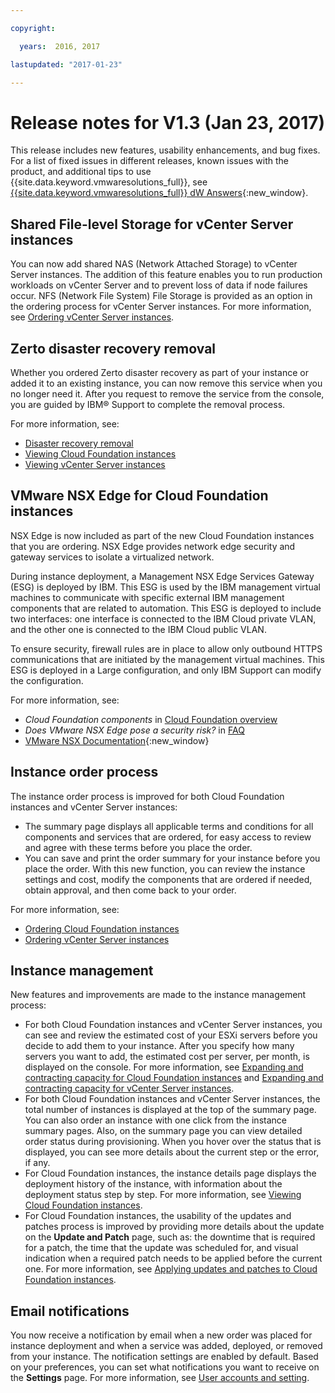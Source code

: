 ```yaml
---

copyright:

  years:  2016, 2017

lastupdated: "2017-01-23"

---
```


# Release notes for V1.3 (Jan 23, 2017)

This release includes new features, usability enhancements, and bug fixes. For a list of fixed issues in different releases, known issues with the product, and additional tips to use {{site.data.keyword.vmwaresolutions_full}}, see [{{site.data.keyword.vmwaresolutions_full}} dW Answers](https://developer.ibm.com/answers/topics/cloudvmw/){:new_window}.

## Shared File-level Storage for vCenter Server instances

You can now add shared NAS (Network Attached Storage) to vCenter Server instances. The addition of this feature enables you to run production workloads on vCenter Server and to prevent loss of data if node failures occur. NFS (Network File System) File Storage is provided as an option in the ordering process for vCenter Server instances. For more information, see [Ordering vCenter Server instances](../vcenter/vc_orderinginstance.html).

## Zerto disaster recovery removal

Whether you ordered Zerto disaster recovery as part of your instance or added it to an existing instance, you can now remove this service when you no longer need it. After you request to remove the service from the console, you are guided by IBM® Support to complete the removal process.

For more information, see:

* [Disaster recovery removal](removingzertodr.html)
* [Viewing Cloud Foundation instances](../sddc/sd_viewinginstances.html)
* [Viewing vCenter Server instances](../vcenter/vc_viewinginstances.html)

## VMware NSX Edge for Cloud Foundation instances

NSX Edge is now included as part of the new Cloud Foundation instances that you are ordering. NSX Edge provides network edge security and gateway services to isolate a virtualized network.

During instance deployment, a Management NSX Edge Services Gateway (ESG) is deployed by IBM. This ESG is used by the IBM management virtual machines to communicate with specific external IBM management components that are related to automation. This ESG is deployed to include two interfaces: one interface is connected to the IBM Cloud private VLAN, and the other one is connected to the IBM Cloud public VLAN. 

To ensure security, firewall rules are in place to allow only outbound HTTPS communications that are initiated by the management virtual
machines. This ESG is deployed in a Large configuration, and only IBM Support can modify the configuration. 

For more information, see:

* _Cloud Foundation components_ in [Cloud Foundation overview](../sddc/sd_cloudfoundationoverview.html)
* _Does VMware NSX Edge pose a security risk?_ in [FAQ](../vmonic/faq.html)
* [VMware NSX Documentation](https://pubs.vmware.com/NSX-6/index.jsp?topic=%2Fcom.vmware.nsx.admin.doc%2FGUID-3F96DECE-33FB-43EE-88D7-124A730830A4.html){:new_window}

## Instance order process

The instance order process is improved for both Cloud Foundation instances and vCenter Server instances:

* The summary page displays all applicable terms and conditions for all components and services that are ordered, for easy access to review and agree with these terms before you place the order.
* You can save and print the order summary for your instance before you place the order. With this new function, you can review the instance settings and cost, modify the components that are ordered if needed, obtain approval, and then come back to your order.

For more information, see:

* [Ordering Cloud Foundation instances](../sddc/sd_orderinginstance.html)
* [Ordering vCenter Server instances](../vcenter/vc_orderinginstance.html)

## Instance management

New features and improvements are made to the instance management process:

* For both Cloud Foundation instances and vCenter Server instances, you can see and review the estimated cost of your ESXi servers before you decide to add them to your instance. After you specify how many servers you want to add, the estimated cost per server, per month, is displayed on the console. For more information, see [Expanding and contracting capacity for Cloud Foundation instances](../sddc/sd_addingremovingservers.html) and [Expanding and contracting capacity for vCenter Server instances](../vcenter/vc_addingremovingservers.html).
* For both Cloud Foundation instances and vCenter Server instances, the total number of instances is displayed at the top of the summary page. You can also order an instance with one click from the instance summary pages. Also, on the summary page you can view detailed order status during provisioning. When you hover over the status that is displayed, you can see more details about the current step or the error, if any.
* For Cloud Foundation instances, the instance details page displays the deployment history of the instance, with information about the deployment status step by step. For more information, see [Viewing Cloud Foundation instances](../sddc/sd_viewinginstances.html).
* For Cloud Foundation instances, the usability of the updates and patches process is improved by providing more details about the update on the **Update and Patch** page, such as: the downtime that is required for a patch, the time that the update was scheduled for, and visual indication when a required patch needs to be applied before the current one. For more information, see [Applying updates and patches to Cloud Foundation instances](../sddc/sd_applyingupdates.html).

## Email notifications

You now receive a notification by email when a new order was placed for instance deployment and when a service was added, deployed, or removed from your instance. The notification settings are enabled by default. Based on your preferences, you can set what notifications you want to receive on the **Settings** page. For more information, see [User accounts and setting](useraccount.html).
